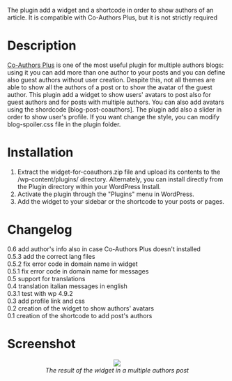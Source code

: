 The plugin add a widget and a shortcode in order to show authors of an article. It is compatible with Co-Authors Plus, but it is not strictly required

# Description
[Co-Authors Plus](https://wordpress.org/plugins/co-authors-plus/) is one of the most useful plugin for multiple authors blogs: using it you can add more than one author to your posts and you can define also guest authors without user creation. Despite this, not all themes are able to show all the authors of a post or to show the avatar of the guest author. This plugin add a widget to show users' avatars to post also for guest authors and for posts with multiple authors.
You can also add avatars using the shordcode [blog-post-coauthors].
The plugin add also a slider in order to show user's profile. If you want change the style, you can modify blog-spoiler.css file in the plugin folder.

# Installation
1. Extract the widget-for-coauthors.zip file and upload its contents to the /wp-content/plugins/ directory. Alternately, you can install directly from the Plugin directory within your WordPress Install.
2. Activate the plugin through the \"Plugins\" menu in WordPress.
3. Add the widget to your sidebar or the shortcode to your posts or pages.

# Changelog
0.6 add author's info also in case Co-Authors Plus doesn't installed<br/>
0.5.3 add the correct lang files<br/>
0.5.2 fix error code in domain name in widget<br/>
0.5.1 fix error code in domain name for messages<br/>
0.5 support for translations<br/>
0.4 translation italian messages in english<br/>
0.3.1 test with wp 4.9.2<br/>
0.3 add profile link and css<br/>
0.2 creation of the widget to show authors' avatars<br/>
0.1 creation of the shortcode to add post's authors

# Screenshot
<div align="center"><img src="https://github.com/ulaulaman/widget-for-co-authors/blob/master/assets/screenshot-1.jpg?raw=true" /><br/>
<em>The result of the widget in a multiple authors post</em></div>
